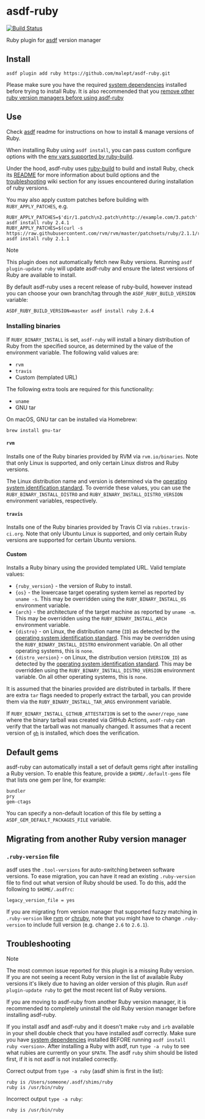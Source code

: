 # asdf-ruby

[![Build Status](https://github.com/malept/asdf-ruby/actions/workflows/ci.yml/badge.svg?branch=binary)](https://github.com/malept/asdf-ruby/actions/workflows/ci.yml?query=branch%3Abinary)

Ruby plugin for [asdf](https://github.com/asdf-vm/asdf) version manager

## Install

```
asdf plugin add ruby https://github.com/malept/asdf-ruby.git
```

Please make sure you have the required [system dependencies](https://github.com/rbenv/ruby-build/wiki#suggested-build-environment) installed before trying to install Ruby. It is also recommended that you [remove other ruby version managers before using asdf-ruby](#troubleshooting)

## Use

Check [asdf](https://github.com/asdf-vm/asdf) readme for instructions on how to install & manage versions of Ruby.

When installing Ruby using `asdf install`, you can pass custom configure options with the [env vars supported by ruby-build](https://github.com/rbenv/ruby-build#custom-build-configuration).

Under the hood, asdf-ruby uses [ruby-build](https://github.com/rbenv/ruby-build) to build and install Ruby, check its [README](https://github.com/rbenv/ruby-build/blob/master/README.md) for more information about build options and the [troubleshooting](https://github.com/rbenv/ruby-build/wiki#troubleshooting) wiki section for any issues encountered during installation of ruby versions.

You may also apply custom patches before building with `RUBY_APPLY_PATCHES`, e.g.

```
RUBY_APPLY_PATCHES=$'dir/1.patch\n2.patch\nhttp://example.com/3.patch' asdf install ruby 2.4.1
RUBY_APPLY_PATCHES=$(curl -s https://raw.githubusercontent.com/rvm/rvm/master/patchsets/ruby/2.1.1/railsexpress) asdf install ruby 2.1.1
```

> [!NOTE]
> This plugin does not automatically fetch new Ruby versions. Running `asdf plugin-update ruby` will update asdf-ruby and ensure the latest versions of Ruby are available to install.

By default asdf-ruby uses a recent release of ruby-build, however instead you can choose your own branch/tag through the `ASDF_RUBY_BUILD_VERSION` variable:

```
ASDF_RUBY_BUILD_VERSION=master asdf install ruby 2.6.4
```

### Installing binaries

If `RUBY_BINARY_INSTALL` is set, `asdf-ruby` will install a binary distribution of Ruby from the specified source, as determined by the value of the environment variable. The following valid values are:

* `rvm`
* `travis`
* Custom (templated URL)

The following extra tools are required for this functionality:

* `uname`
* GNU tar

On macOS, GNU tar can be installed via Homebrew:

```shell
brew install gnu-tar
```

#### `rvm`

Installs one of the Ruby binaries provided by RVM via `rvm.io/binaries`. Note that only Linux is supported, and only certain Linux distros and Ruby versions.

The Linux distribution name and version is determined via the [operating system identification standard](https://www.linux.org/docs/man5/os-release.html). To override these values, you can use the `RUBY_BINARY_INSTALL_DISTRO` and `RUBY_BINARY_INSTALL_DISTRO_VERSION` environment variables, respectively.

#### `travis`

Installs one of the Ruby binaries provided by Travis CI via `rubies.travis-ci.org`. Note that only Ubuntu Linux is supported, and only certain Ruby versions are supported for certain Ubuntu versions.

#### Custom

Installs a Ruby binary using the provided templated URL. Valid template values:

* `{ruby_version}` - the version of Ruby to install.
* `{os}` - the lowercase target operating system kernel as reported by `uname -s`. This may be overridden using the `RUBY_BINARY_INSTALL_OS` environment variable.
* `{arch}` - the architecture of the target machine as reported by `uname -m`. This may be overridden using the `RUBY_BINARY_INSTALL_ARCH` environment variable.
* `{distro}` - on Linux, the distribution name (`ID`) as detected by the [operating system identification standard](https://www.linux.org/docs/man5/os-release.html). This may be overridden using the `RUBY_BINARY_INSTALL_DISTRO` environment variable. On all other operating systems, this is `none`.
* `{distro_version}` - on Linux, the distribution version (`VERSION_ID`) as detected by the [operating system identification standard](https://www.linux.org/docs/man5/os-release.html). This may be overridden using the `RUBY_BINARY_INSTALL_DISTRO_VERSION` environment variable. On all other operating systems, this is `none`.

It is assumed that the binaries provided are distributed in tarballs. If there are extra `tar` flags needed to properly extract the tarball, you can provide them via the `RUBY_BINARY_INSTALL_TAR_ARGS` environment variable.

If `RUBY_BINARY_INSTALL_GITHUB_ATTESTATION` is set to the `owner/repo_name` where the binary tarball was created via GitHub Actions, `asdf-ruby` can verify that the tarball was not manually changed. It assumes that a recent version of [`gh`](https://cli.github.com/) is installed, which does the verification.

## Default gems

asdf-ruby can automatically install a set of default gems right after
installing a Ruby version. To enable this feature, provide a
`$HOME/.default-gems` file that lists one gem per line, for example:

```
bundler
pry
gem-ctags
```

You can specify a non-default location of this file by setting a `ASDF_GEM_DEFAULT_PACKAGES_FILE` variable.

## Migrating from another Ruby version manager

### `.ruby-version` file

asdf uses the `.tool-versions` for auto-switching between software versions.
To ease migration, you can have it read an existing `.ruby-version` file to
find out what version of Ruby should be used. To do this, add the following to
`$HOME/.asdfrc`:

    legacy_version_file = yes

If you are migrating from version manager that supported fuzzy matching in `.ruby-version`
like [rvm](https://github.com/rvm/rvm) or [chruby](https://github.com/postmodern/chruby),
note that you might have to change `.ruby-version` to include full version (e.g. change `2.6` to `2.6.1`).

## Troubleshooting

> [!NOTE]
> The most common issue reported for this plugin is a missing Ruby version. If you are not seeing a recent Ruby version in the list of available Ruby versions it's likely due to having an older version of this plugin. Run `asdf plugin-update ruby` to get the most recent list of Ruby versions.

If you are moving to asdf-ruby from another Ruby version manager, it is recommended to completely uninstall the old Ruby version manager before installing asdf-ruby.

If you install asdf and asdf-ruby and it doesn't make `ruby` and `irb` available in your shell double check that you have installed asdf correctly. Make sure you have [system dependencies](https://github.com/rbenv/ruby-build/wiki#suggested-build-environment) installed BEFORE running `asdf install ruby <version>`. After installing a Ruby with asdf, run `type -a ruby` to see what rubies are currently on your `$PATH`. The asdf `ruby` shim should be listed first, if it is not asdf is not installed correctly.

Correct output from `type -a ruby` (asdf shim is first in the list):

```
ruby is /Users/someone/.asdf/shims/ruby
ruby is /usr/bin/ruby
```

Incorrect output `type -a ruby`:

```
ruby is /usr/bin/ruby
```
